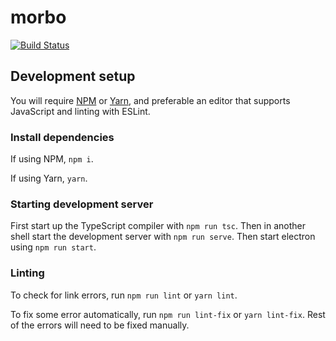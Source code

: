 # morbo

[![Build Status][build-badge-image]][build-link]


## Development setup

You will require [NPM][npm-link] or [Yarn][yarn-link], and preferable an editor that
supports JavaScript and linting with ESLint.

### Install dependencies
If using NPM, `npm i`.

If using Yarn, `yarn`.

### Starting development server
First start up the TypeScript compiler with `npm run tsc`. Then in another shell start the
development server with `npm run serve`. Then start electron using `npm run start`.

### Linting
To check for link errors, run `npm run lint` or `yarn lint`.

To fix some error automatically, run `npm run lint-fix` or `yarn lint-fix`. Rest of the
errors will need to be fixed manually.


[build-link]: https://api.travis-ci.org/BigBlockDataChain/morbo.svg?branch=master
[build-badge-image]: https://api.travis-ci.org/BigBlockDataChain/morbo.svg?branch=master

[npm-link]: https://www.npmjs.com/
[yarn-link]: https://yarnpkg.com/en/
